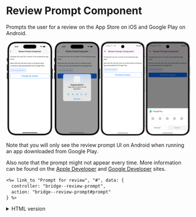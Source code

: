 # Review Prompt Component

Prompts the user for a review on the App Store on iOS and Google Play on Android.

![Review Prompt Component examples](/resources/screenshots/review-prompt.png)

Note that you will only see the review prompt UI on Android when running an app downloaded from Google Play.

Also note that the prompt might not appear every time. More information can be found on the [Apple Developer](https://developer.apple.com/design/human-interface-guidelines/ratings-and-reviews) and [Google Developer](https://developer.android.com/guide/playcore/in-app-review) sites.

```erb
<%= link_to "Prompt for review", "#", data: {
  controller: "bridge--review-prompt",
  action: "bridge--review-prompt#prompt"
} %>
```

<details>
<summary>HTML version</summary>
```html
<a
  href="#"
  data-controller="bridge--review-prompt"
  data-action="bridge--review-prompt#prompt"
>
  Prompt for review
</a>
```
</details>

